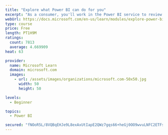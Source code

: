 ```yaml
---
title: "Explore what Power BI can do for you"
excerpt: "As a consumer, you'll work in the Power BI service to review and interact with content that has been shared with you. This module provides the foundational information that you need to work effectively in the Power BI service."
webUrl: https://docs.microsoft.com/en-us/learn/modules/explore-power-bi-service/
type: course
price: Free
length: PT1H9M
ratings:
  count: 7813
  average: 4.669909
heat: 63

provider:
  name: Microsoft Learn
  domain: microsoft.com
  images:
    - url: /assets/images/organizations/microsoft.com-50x50.jpg
      width: 50
      height: 50

levels:
  - Beginner

topics:
  - Power BI

secured: "fNOoR5L/8VQBqEHJe9L8exAxUtIapE2QWz7gqs66+heGj0OO9wvuLNFC2ETFs5fZfCe7t9EZcWnbJCo/B0aottymWZPEVhHhQ3kRsQChGXy6EsXexOP0q87no9I8AZ/5nAdj4ltssuKCvC0AdIm/UvEcLSReCB21r8LymPVw7hcELLdad76K4EkZpOhDrjsFCYvc1ZjqGMNDwSNdrZ7gyac/F642tocFV8sSmWBN1DPqIphml1473COcUrdXe7CZbX3di0p8f8stHHO74z3wRoZvi3worukiEFUUu0VowKpmltgAe1kFTTduGZWuo7C8qW+/7oclsIr3QEFNkxBsA8CulHzCFZw3XIU/0tJaoF8f0XV6khulno9LVI+Y01vHcLbDxe7SHikr+5oJAUcDK2DyM+UlJo6vrIALbySiNYA=;V1Sl/+ynmqyBxYYJ8xiZIQ=="
---
```


